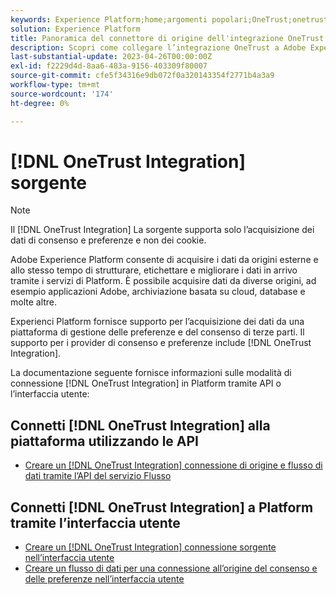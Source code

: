 ```yaml
---
keywords: Experience Platform;home;argomenti popolari;OneTrust;onetrust;consenso;consenso e preferenze;conformità
solution: Experience Platform
title: Panoramica del connettore di origine dell'integrazione OneTrust
description: Scopri come collegare l’integrazione OneTrust a Adobe Experience Platform utilizzando le API o l’interfaccia utente.
last-substantial-update: 2023-04-26T00:00:00Z
exl-id: f2229d4d-8aa6-483a-9156-403309f80007
source-git-commit: cfe5f34316e9db072f0a320143354f2771b4a3a9
workflow-type: tm+mt
source-wordcount: '174'
ht-degree: 0%

---
```


# [!DNL OneTrust Integration] sorgente

>[!NOTE]
>
>Il [!DNL OneTrust Integration] La sorgente supporta solo l’acquisizione dei dati di consenso e preferenze e non dei cookie.

Adobe Experience Platform consente di acquisire i dati da origini esterne e allo stesso tempo di strutturare, etichettare e migliorare i dati in arrivo tramite i servizi di Platform. È possibile acquisire dati da diverse origini, ad esempio applicazioni Adobe, archiviazione basata su cloud, database e molte altre.

Experienci Platform fornisce supporto per l’acquisizione dei dati da una piattaforma di gestione delle preferenze e del consenso di terze parti. Il supporto per i provider di consenso e preferenze include [!DNL OneTrust Integration].

La documentazione seguente fornisce informazioni sulle modalità di connessione [!DNL OneTrust Integration] in Platform tramite API o l’interfaccia utente:

## Connetti [!DNL OneTrust Integration] alla piattaforma utilizzando le API

- [Creare un [!DNL OneTrust Integration] connessione di origine e flusso di dati tramite l’API del servizio Flusso](../../tutorials/api/create/consent-and-preferences/onetrust.md)

## Connetti [!DNL OneTrust Integration] a Platform tramite l’interfaccia utente

- [Creare un [!DNL OneTrust Integration] connessione sorgente nell’interfaccia utente](../../tutorials/ui/create/consent-and-preferences/onetrust.md)
- [Creare un flusso di dati per una connessione all’origine del consenso e delle preferenze nell’interfaccia utente](../../tutorials/ui/dataflow/consent-and-preferences.md)
